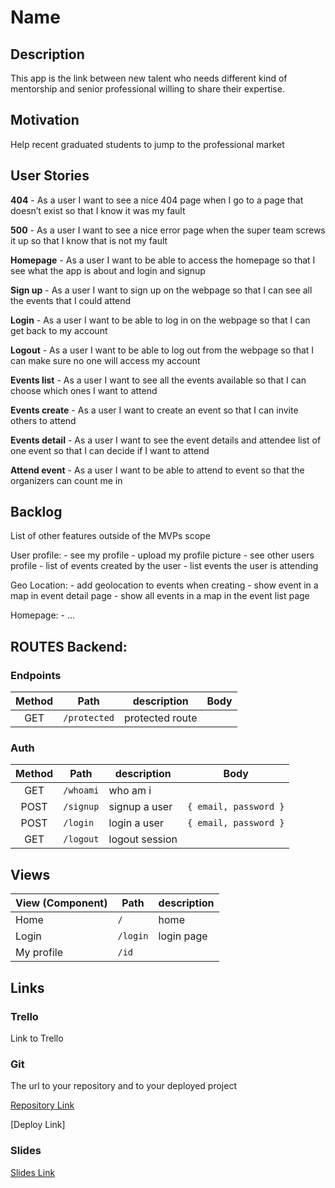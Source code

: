 # Name

## Description

This app is the link between new talent who needs different kind of mentorship and senior professional willing to share their expertise.

## Motivation

Help recent graduated students to jump to the professional market

## User Stories

**404** - As a user I want to see a nice 404 page when I go to a page that doesn’t exist so that I know it was my fault

**500** - As a user I want to see a nice error page when the super team screws it up so that I know that is not my fault

**Homepage** - As a user I want to be able to access the homepage so that I see what the app is about and login and signup

**Sign up** - As a user I want to sign up on the webpage so that I can see all the events that I could attend

**Login** - As a user I want to be able to log in on the webpage so that I can get back to my account

**Logout** - As a user I want to be able to log out from the webpage so that I can make sure no one will access my account

**Events list** - As a user I want to see all the events available so that I can choose which ones I want to attend

**Events create** - As a user I want to create an event so that I can invite others to attend

**Events detail** - As a user I want to see the event details and attendee list of one event so that I can decide if I want to attend

**Attend event** - As a user I want to be able to attend to event so that the organizers can count me in

## Backlog

List of other features outside of the MVPs scope

User profile: - see my profile - upload my profile picture - see other users profile - list of events created by the user - list events the user is attending

Geo Location: - add geolocation to events when creating - show event in a map in event detail page - show all events in a map in the event list page

Homepage: - …

## ROUTES Backend:

### Endpoints

| Method | Path         | description     | Body |
| :----: | ------------ | --------------- | ---- |
|  GET   | `/protected` | protected route |      |

### Auth

| Method | Path      | description    | Body                     |
| :----: | --------- | -------------- | ------------------------ |
|  GET   | `/whoami` | who am i       |                          |
|  POST  | `/signup` | signup a user  | `{ email, password }` |
|  POST  | `/login`  | login a user   | `{ email, password }` |
|  GET   | `/logout` | logout session |                          |

## Views

| View (Component) | Path         | description    |
| :--------------- | ------------ | -------------- |
| Home             | `/`          | home           |
| Login            | `/login`     | login page     |
| My profile       | `/id`        | |

## Links

### Trello

Link to Trello

### Git

The url to your repository and to your deployed project

[Repository Link](https://github.com/carla-mt/finalproject-client)

[Deploy Link] 

### Slides

[Slides Link](https://docs.google.com/presentation/d/1TWPae9jB6KsFqErGih3u-sYslT5mexwYOzH6Bv53ZqI/edit#slide=id.p)
